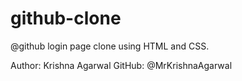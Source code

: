 # github-clone
@github login page clone using HTML and CSS.

Author: Krishna Agarwal
GitHub: @MrKrishnaAgarwal
